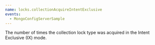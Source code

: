 ```yaml
---
name: locks.collectionAcquireIntentExclusive
events:
  - MongoConfigServerSample
---
```


The number of times the collection lock type was acquired in the Intent Exclusive (IX) mode.